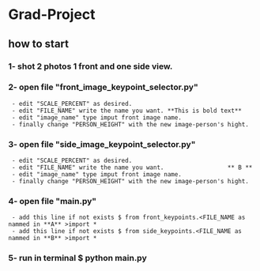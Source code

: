 # Grad-Project

  ## how to start
  
  ### 1- shot 2 photos 1 front and one side view.   
  ### 2- open file "front_image_keypoint_selector.py"  
     - edit "SCALE_PERCENT" as desired.  
     - edit "FILE_NAME" write the name you want. **This is bold text**
     - edit "image_name" type imput front image name.  
     - finally change "PERSON_HEIGHT" with the new image-person's hight.  
     
  ### 3- open file "side_image_keypoint_selector.py"  
     - edit "SCALE_PERCENT" as desired.  
     - edit "FILE_NAME" write the name you want.                  ** B **  
     - edit "image_name" type imput front image name.  
     - finally change "PERSON_HEIGHT" with the new image-person's hight.  
  
  ### 4- open file "main.py"  
     - add this line if not exists $ from front_keypoints.<FILE_NAME as nammed in **A** >import *  
     - add this line if not exists $ from side_keypoints.<FILE_NAME as nammed in **B** >import *  

  ### 5- run in terminal   $ python main.py  
